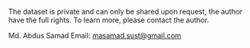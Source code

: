 The dataset is private and can only be shared upon request, the author have the full rights. To learn more, please contact the author.

Md. Abdus Samad
Email: [masamad.sust@gmail.com](mailto:masamad.sust@gmail.com)
